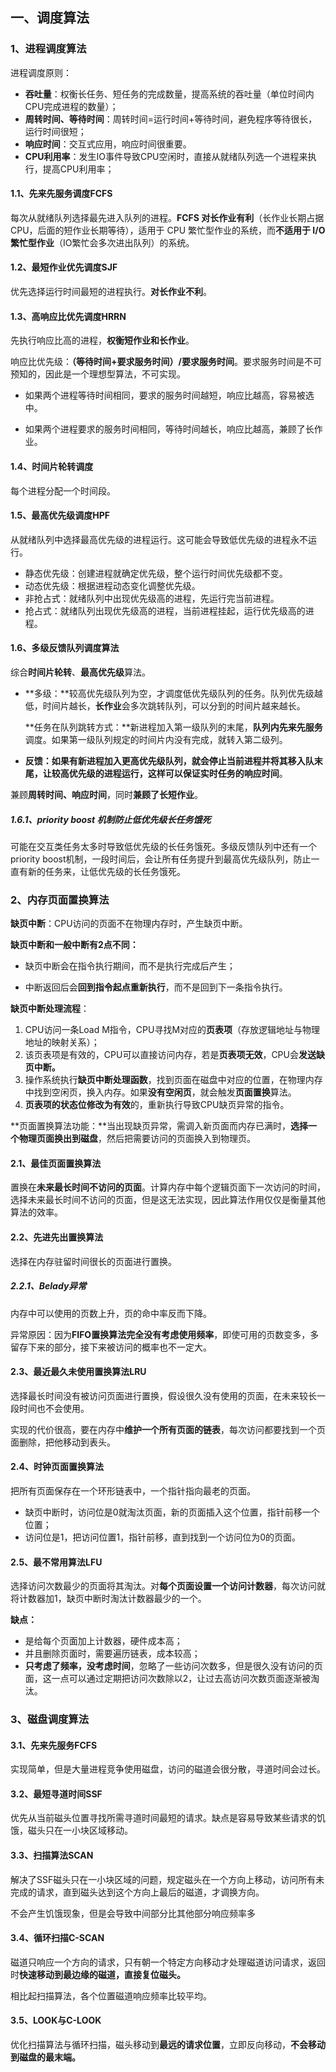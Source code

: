 ## 一、调度算法

### 1、进程调度算法

进程调度原则：

- **吞吐量**：权衡长任务、短任务的完成数量，提高系统的吞吐量（单位时间内CPU完成进程的数量）；
- **周转时间、等待时间**：周转时间=运行时间+等待时间，避免程序等待很长，运行时间很短；
- **响应时间**：交互式应用，响应时间很重要。
- **CPU利用率**：发生IO事件导致CPU空闲时，直接从就绪队列选一个进程来执行，提高CPU利用率；

#### 1.1、先来先服务调度FCFS

每次从就绪队列选择最先进入队列的进程。**FCFS 对长作业有利**（长作业长期占据CPU，后面的短作业长期等待），适用于 CPU 繁忙型作业的系统，而**不适用于 I/O 繁忙型作业**（IO繁忙会多次进出队列）的系统。

#### 1.2、最短作业优先调度SJF

优先选择运行时间最短的进程执行。**对长作业不利**。

#### 1.3、高响应比优先调度HRRN

先执行响应比高的进程，**权衡短作业和长作业**。

响应比优先级：**（等待时间+要求服务时间）/要求服务时间**。要求服务时间是不可预知的，因此是一个理想型算法，不可实现。

- 如果两个进程等待时间相同，要求的服务时间越短，响应比越高，容易被选中。

- 如果两个进程要求的服务时间相同，等待时间越长，响应比越高，兼顾了长作业。

#### 1.4、时间片轮转调度

每个进程分配一个时间段。

#### 1.5、最高优先级调度HPF

从就绪队列中选择最高优先级的进程运行。这可能会导致低优先级的进程永不运行。

- 静态优先级：创建进程就确定优先级，整个运行时间优先级都不变。
- 动态优先级：根据进程动态变化调整优先级。
- 非抢占式：就绪队列中出现优先级高的进程，先运行完当前进程。
- 抢占式：就绪队列出现优先级高的进程，当前进程挂起，运行优先级高的进程。

#### 1.6、多级反馈队列调度算法

综合**时间片轮转**、**最高优先级**算法。

- **多级：**较高优先级队列为空，才调度低优先级队列的任务。队列优先级越低，时间片越长，**长作业**会多次跳转队列，可以分到的时间片越来越长。

  **任务在队列跳转方式：**新进程加入第一级队列的末尾，**队列内先来先服务**调度。如果第一级队列规定的时间片内没有完成，就转入第二级列。

- **反馈：**如果有新进程加入更高优先级队列，就会停止当前进程并将其移入队末尾，让较高优先级的进程运行，这样可以保证**实时任务的响应时间**。

兼顾**周转时间、响应时间**，同时**兼顾了长短作业**。

##### 1.6.1、priority boost 机制防止低优先级长任务饿死

可能在交互类任务太多时导致低优先级的长任务饿死。多级反馈队列中还有一个priority boost机制，一段时间后，会让所有任务提升到最高优先级队列，防止一直有新的任务来，让低优先级的长任务饿死。

### 2、内存页面置换算法

**缺页中断**：CPU访问的页面不在物理内存时，产生缺页中断。

**缺页中断和一般中断有2点不同：**

- 缺页中断会在指令执行期间，而不是执行完成后产生；

- 中断返回后会**回到指令起点重新执行**，而不是回到下一条指令执行。

**缺页中断处理流程**：

1. CPU访问一条Load M指令，CPU寻找M对应的**页表项**（存放逻辑地址与物理地址的映射关系）；
2. 该页表项是有效的，CPU可以直接访问内存，若是**页表项无效**，CPU会**发送缺页中断。**
3. 操作系统执行**缺页中断处理函数**，找到页面在磁盘中对应的位置，在物理内存中找到空闲页，换入内存。如果**没有空闲页**，就会触发**页面置换**算法。
4. **页表项的状态位修改为有效**的，重新执行导致CPU缺页异常的指令。

**页面置换算法功能：**当出现缺页异常，需调入新页面而内存已满时，**选择一个物理页面换出到磁盘**，然后把需要访问的页面换入到物理页。

#### 2.1、最佳页面置换算法

置换在**未来最长时间不访问的页面**。计算内存中每个逻辑页面下一次访问的时间，选择未来最长时间不访问的页面，但是这无法实现，因此算法作用仅仅是衡量其他算法的效率。

#### 2.2、先进先出置换算法

选择在内存驻留时间很长的页面进行置换。

##### 2.2.1、Belady异常

内存中可以使用的页数上升，页的命中率反而下降。

异常原因：因为**FIFO置换算法完全没有考虑使用频率**，即使可用的页数变多，多留存下来的部分，接下来被访问的概率也不一定大。

#### 2.3、最近最久未使用置换算法LRU

选择最长时间没有被访问页面进行置换，假设很久没有使用的页面，在未来较长一段时间也不会使用。

实现的代价很高，要在内存中**维护一个所有页面的链表**，每次访问都要找到一个页面删除，把他移动到表头。

#### 2.4、时钟页面置换算法

把所有页面保存在一个环形链表中，一个指针指向最老的页面。

- 缺页中断时，访问位是0就淘汰页面，新的页面插入这个位置，指针前移一个位置；
- 访问位是1，把访问位置1，指针前移，直到找到一个访问位为0的页面。

#### 2.5、最不常用算法LFU

选择访问次数最少的页面将其淘汰。对**每个页面设置一个访问计数器**，每次访问就将计数器加1，缺页中断时淘汰计数器最少的一个。

**缺点：**

- 是给每个页面加上计数器，硬件成本高；
- 并且删除页面时，需要遍历链表，成本较高；
- **只考虑了频率，没考虑时间**，忽略了一些访问次数多，但是很久没有访问的页面，这一点可以通过定期把访问次数除以2，让过去高访问次数页面逐渐被淘汰。

### 3、磁盘调度算法

#### 3.1、先来先服务FCFS

实现简单，但是大量进程竞争使用磁盘，访问的磁道会很分散，寻道时间会过长。

#### 3.2、最短寻道时间SSF

优先从当前磁头位置寻找所需寻道时间最短的请求。缺点是容易导致某些请求的饥饿，磁头只在一小块区域移动。

#### 3.3、扫描算法SCAN

解决了SSF磁头只在一小块区域的问题，规定磁头在一个方向上移动，访问所有未完成的请求，直到磁头达到这个方向上最后的磁道，才调换方向。

不会产生饥饿现象，但是会导致中间部分比其他部分响应频率多

#### 3.4、循环扫描C-SCAN

磁道只响应一个方向的请求，只有朝一个特定方向移动才处理磁道访问请求，返回时**快速移动到最边缘的磁道，直接复位磁头。**

相比起扫描算法，各个位置磁道响应频率比较平均。

#### 3.5、LOOK与C-LOOK

优化扫描算法与循环扫描，磁头移动到**最远的请求位置**，立即反向移动，**不会移动到磁盘的最末端。**
